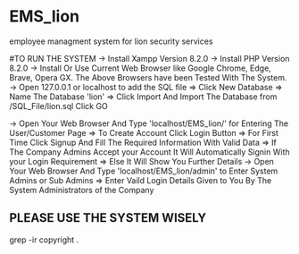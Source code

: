 # EMS_lion
employee managment system for lion security services

#TO RUN THE SYSTEM
-> Install Xampp Version 8.2.0 
-> Install PHP Version 8.2.0
-> Install Or Use Current Web Browser like Google Chrome, Edge, Brave, Opera GX.
The Above Browsers have been Tested With The System.
-> Open 127.0.0.1 or localhost to add the SQL file
  => Click New Database
  => Name The Database 'lion'
  => Click Import And Import The Database from /SQL_File/lion.sql Click GO
 
-> Open Your Web Browser And Type 'localhost/EMS_lion/' for Entering The User/Customer Page
  => To Create Account Click Login Button
  => For First Time Click Signup And Fill The Required Information With Valid Data
  => If The Company Admins Accept your Account It Will Automatically Signin With your Login Requirement
  => Else It Will Show You Further Details
-> Open Your Web Browser And Type 'localhost/EMS_lion/admin' to Enter System Admins or Sub Admins
  => Enter Vaild Login Details Given to You By The System Administrators of the Company
  
 ## PLEASE USE THE SYSTEM WISELY 
 grep -ir copyright .
